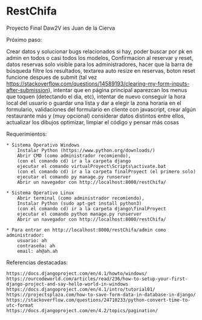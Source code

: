 # RestChifa
Proyecto Final Daw2V ies Juan de la Cierva

Próximo paso: 

Crear datos y solucionar bugs relacionados si hay,
poder buscar por pk en admin en todos o casi todos los modelos,
Confirmacion al reservar y reset,
datos reservas solo visible para los administradores,
hacer que la barra de búsqueda filtre los resultados,
textarea auto resize en reservas,
boton reset funcione despues de submit (tal vez https://stackoverflow.com/questions/14589193/clearing-my-form-inputs-after-submission),
intentar que en página principal aparezcan los menus que toquen (detectando el dia, etc),
intentar de nuevo conseguir la hora local del usuario o guardar una lista y dar a elegir la zona horaria en el formulario,
validaciones del formulario en cliente con javascript,
crear algún restaurante más y (muy opcional) considerar datos distintos entre ellos,
actualizar los dibujos
optimizar, limpiar el código y pensar más cosas



Requerimientos:

	* Sistema Operativo Windows
		Instalar Python (https://www.python.org/downloads/) 
		Abrir CMD (como administrador recomiendo), 
		(con el comando cd) ir a la carpeta django
		ejecutar el comando virtualProyect\Scripts\activate.bat
		(con el comando cd) ir a la carpeta finalProyect (el primero solo)
		ejecutar el comando py manage.py runserver
		Abrir un navegador con http://localhost:8000/restChifa/

	* Sistema Operativo Linux
		Abrir terminal (como administrador recomiendo), 
		Instalar Python (sudo apt-get install python3) 
		(con el comando cd) ir a la carpeta django\finalProyect
		ejecutar el comando python manage.py runserver
		Abrir un navegador con http://localhost:8000/restChifa/

	* Para entrar en http://localhost:8000/restChifa/admin como administrador:
		usuario: ah
		contraseña: ah
		email: ah@ah.ah

Referencias destacadas:

	https://docs.djangoproject.com/en/4.1/howto/windows/
	https://ourcodeworld.com/articles/read/236/how-to-setup-your-first-django-project-and-say-hello-world-in-windows
	https://docs.djangoproject.com/en/4.1/intro/tutorial01/
	https://projectsplaza.com/how-to-save-form-data-in-database-in-django/
	https://stackoverflow.com/questions/24710233/python-convert-time-to-utc-format
	https://docs.djangoproject.com/en/4.2/topics/pagination/




